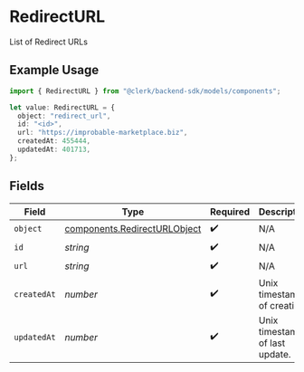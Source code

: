 # RedirectURL

List of Redirect URLs

## Example Usage

```typescript
import { RedirectURL } from "@clerk/backend-sdk/models/components";

let value: RedirectURL = {
  object: "redirect_url",
  id: "<id>",
  url: "https://improbable-marketplace.biz",
  createdAt: 455444,
  updatedAt: 401713,
};
```

## Fields

| Field                                                                        | Type                                                                         | Required                                                                     | Description                                                                  |
| ---------------------------------------------------------------------------- | ---------------------------------------------------------------------------- | ---------------------------------------------------------------------------- | ---------------------------------------------------------------------------- |
| `object`                                                                     | [components.RedirectURLObject](../../models/components/redirecturlobject.md) | :heavy_check_mark:                                                           | N/A                                                                          |
| `id`                                                                         | *string*                                                                     | :heavy_check_mark:                                                           | N/A                                                                          |
| `url`                                                                        | *string*                                                                     | :heavy_check_mark:                                                           | N/A                                                                          |
| `createdAt`                                                                  | *number*                                                                     | :heavy_check_mark:                                                           | Unix timestamp of creation.<br/>                                             |
| `updatedAt`                                                                  | *number*                                                                     | :heavy_check_mark:                                                           | Unix timestamp of last update.<br/>                                          |